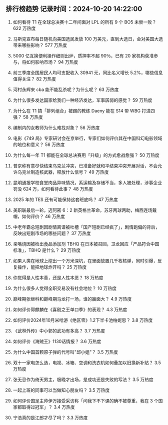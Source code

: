 
## 排行榜趋势 记录时间：2024-10-20 14:22:00
  
  1. 如何看待 T1 在全球总决赛十二年间面对 LPL 的所有 9 个 BO5 未尝一败？ 622 万热度
    
  2. 马斯克宣布每日随机向美国选民发放 100 万美元，直到大选日，会对美国大选带来哪些影响？ 577 万热度
    
  3. 5000 亿互换便利操作细则出炉，质押率不超 90％，已有 20 家机构获准参与，将如何影响市场？ 94 万热度
    
  4. 前三季度全国居民人均可支配收入 30941 元，同比名义增长 5.2%，哪些信息值得关注？ 82 万热度
    
  5. 河村永辉来 cba 能不能乱杀呢？为什么呢？ 63 万热度
    
  6. 为什么很多发达国家给我们一种经济发达，军事孱弱的感觉？ 59 万热度
    
  7. 为什么在 T1 搞「排列组合」被踢的教练 Daeny 能在 S14 带 WBG 打进四强？ 58 万热度
    
  8. 编制内的女教师为什么难找对象？ 56 万热度
    
  9. 电影《749 局》专家研讨会在京举行，专家们如何评价其在中国科幻电影领域的地位和意义？ 56 万热度
    
  10. 为什么每一年 T1 都能在全球总决赛用「升级」的方式愈战愈强？ 50 万热度
    
  11. 普京称有意尽快结束乌克兰冲突，已准备好就和平结束冲突开展对话，不会允许乌克兰制造核武器，释放什么信号？ 49 万热度
    
  12. 昆明通报学校食堂肉品异味情况，系运输及存储不当，多人被处理，涉事企业罚没 624 万，如何看待此事？ 48 万热度
    
  13. 2025 年的 TES 还有可能保持这套班底吗？ 47 万热度
    
  14. 美职联最后一轮，迈阿密 6：2 新英格兰革命，苏牙两球两助，梅西连场戴帽，如何评价？ 46 万热度
    
  15. 中老年霸总短剧因剧情离谱被吐槽「国产短剧已经疯了」，剧情跑偏的背后，反映出短剧市场的哪些问题？ 37 万热度
    
  16. 亲嘴烧因被检出食品添加剂 TBHQ 在日本被召回，卫龙回应「产品符合中国标准」，TBHQ 是什么？ 29 万热度
    
  17. 如果人类在地球上挖出一个万米深坑，在里面放置几千枚核弹，同时引爆，反复操作，能把地球炸开吗？ 25 万热度
    
  18. 你觉得是人性本善，还是人性本恶？ 18 万热度
    
  19. 为什么很多人觉得全职交易没有社会地位？ 10 万热度
    
  20. 巅峰期张继科和巅峰期马龙打一场，谁的赢面大？ 4.9 万热度
    
  21. 如何评价郭麒麟在《喜剧之王单口季》的表现？ 4.3 万热度
    
  22. 如何评价2024年10月米哈游《绝区零》1.2下半卡池柏妮思？ 3.8 万热度
    
  23. 《武林外传》中小郭的武功有多高？ 3.7 万热度
    
  24. 如何评价《海贼王》1130话情报？ 3.6 万热度
    
  25. 为什么中国首颗原子弹的代号叫"邱小姐"？ 3.5 万热度
    
  26. 双十一家电怎么选，电视、冰箱、空调和洗衣机如何叠加以旧换新补贴？ 3.5 万热度
    
  27. 张无忌作为倚天男主，极晚才出场，是成功还是失败的写法？ 3.5 万热度
    
  28. 一起上班的同事可以当做知心朋友吗？ 3.5 万热度
    
  29. 如何评价国足主帅伊万接受采访称「问我下不下课的确不被尊重，我在 3 个国家都取得过冠军」？ 3.4 万热度
    
  30. 宁浩真的是江郎才尽了吗？ 3.3 万热度
    
